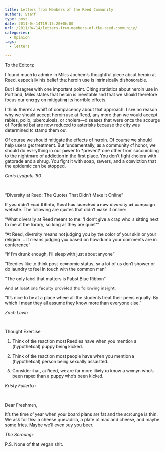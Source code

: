 ```yaml
---
title: Letters from Members of the Reed Community
authors: Staff
type: post
date: 2011-04-14T19:15:20+00:00
url: /2011/04/14/letters-from-members-of-the-reed-community/
categories:
  - Opinion
tags:
  - letters

---
```

To the Editors:

I found much to admire in Miles Jochem’s thoughtful piece about heroin at Reed, especially his belief that heroin use is intrinsically dishonorable.
  
But I disagree with one important point. Citing statistics about heroin use in Portland, Miles states that heroin is inevitable and that we should therefore focus our energy on mitigating its horrible effects.

I think there’s a whiff of complacency about that approach. I see no reason why we should accept heroin use at Reed, any more than we would accept rabies, polio, tuberculosis, or cholera—diseases that were once the scourge of Portland but are now reduced to asterisks because the city was determined to stamp them out.

Of course we should mitigate the effects of heroin. Of course we should help users get treatment. But fundamentally, as a community of honor, we should do everything in our power to \*prevent\* one other from succumbing to the nightmare of addiction in the first place. You don’t fight cholera with gatorade and a shrug. You fight it with soap, sewers, and a conviction that the epidemic can be stopped.

_Chris Lydgate ’90_

&nbsp;

&#8220;Diversity at Reed: The Quotes That Didn&#8217;t Make it Online&#8221;

If you didn&#8217;t read SBInfo, Reed has launched a new diversity ad campaign website. The following are quotes that didn&#8217;t make it online:

&#8220;What diversity at Reed means to me: &#8216;I don&#8217;t give a crap who is sitting next to me at the library, so long as they are quiet'&#8221;

&#8220;At Reed, diversity means not judging you by the color of your skin or your religion &#8230; it means judging you based on how dumb your comments are in conference&#8221;

&#8220;If I&#8217;m drunk enough, I&#8217;ll sleep with just about anyone&#8221;

&#8220;Reedies like to think post-economic status, so a lot of us don&#8217;t shower or do laundry to feel in touch with the common man&#8221;

&#8220;The only label that matters is Pabst Blue Ribbon&#8221;

And at least one faculty provided the following insight:

&#8220;It&#8217;s nice to be at a place where all the students treat their peers equally. By which I mean they all assume they know more than everyone else.&#8221;

_Zach Levin_

&nbsp;

Thought Exercise

1) Think of the reaction most Reedies have when you mention a (hypothetical) puppy being kicked.

2) Think of the reaction most people have when you mention a (hypothetical) person being sexually assaulted.

3) Consider that, at Reed, we are far more likely to know a womyn who&#8217;s been raped than a puppy who&#8217;s been kicked.

_Kristy Fullerton_

&nbsp;

Dear Freshmen,

It&#8217;s the time of year when your board plans are fat and the scrounge is thin. We ask for this: a cheese quesadilla, a plate of mac and cheese, and maybe some fries. Maybe we&#8217;ll even buy you beer.

_The Scrounge_

P.S. None of that vegan shit.